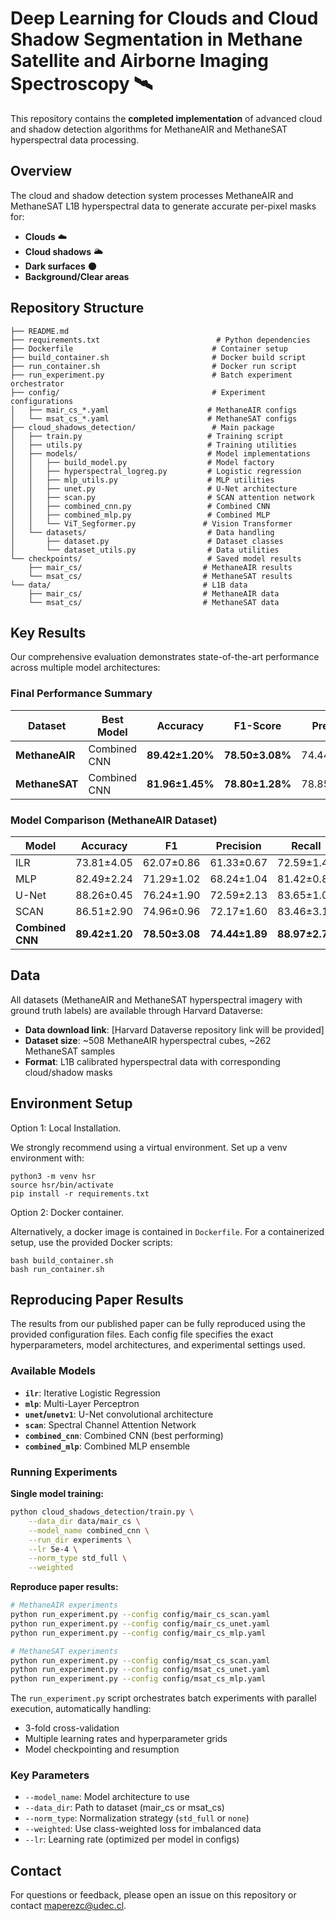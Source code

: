 # Deep Learning for Clouds and Cloud Shadow Segmentation in Methane Satellite and Airborne Imaging Spectroscopy 🛰️

This repository contains the **completed implementation** of advanced cloud and shadow detection algorithms for MethaneAIR and MethaneSAT hyperspectral data processing. 

## Overview

The cloud and shadow detection system processes MethaneAIR and MethaneSAT L1B hyperspectral data to generate accurate per-pixel masks for:
- **Clouds** ☁️
- **Cloud shadows** 🌥️  
- **Dark surfaces** 🌑
- **Background/Clear areas**

## Repository Structure

```
├── README.md
├── requirements.txt                          # Python dependencies
├── Dockerfile                               # Container setup
├── build_container.sh                       # Docker build script
├── run_container.sh                         # Docker run script
├── run_experiment.py                        # Batch experiment orchestrator
├── config/                                  # Experiment configurations
│   ├── mair_cs_*.yaml                      # MethaneAIR configs
│   └── msat_cs_*.yaml                      # MethaneSAT configs
├── cloud_shadows_detection/                 # Main package
│   ├── train.py                            # Training script
│   ├── utils.py                            # Training utilities
│   ├── models/                             # Model implementations
│   │   ├── build_model.py                  # Model factory
│   │   ├── hyperspectral_logreg.py         # Logistic regression
│   │   ├── mlp_utils.py                    # MLP utilities
│   │   ├── unet.py                         # U-Net architecture
│   │   ├── scan.py                         # SCAN attention network
│   │   ├── combined_cnn.py                 # Combined CNN
│   │   ├── combined_mlp.py                 # Combined MLP
│   │   └── ViT_Segformer.py               # Vision Transformer
│   └── datasets/                           # Data handling
│       ├── dataset.py                      # Dataset classes
│       └── dataset_utils.py                # Data utilities
└── checkpoints/                            # Saved model results
    ├── mair_cs/                           # MethaneAIR results
    └── msat_cs/                           # MethaneSAT results
└── data/                                  # L1B data
    ├── mair_cs/                           # MethaneAIR data
    └── msat_cs/                           # MethaneSAT data
```

## Key Results

Our comprehensive evaluation demonstrates state-of-the-art performance across multiple model architectures:

### Final Performance Summary

| Dataset | Best Model | Accuracy | F1-Score | Precision | Recall |
|---------|------------|----------|----------|-----------|---------|
| **MethaneAIR** | Combined CNN | **89.42±1.20%** | **78.50±3.08%** | 74.44±1.89% | 88.97±2.77% |
| **MethaneSAT** | Combined CNN | **81.96±1.45%** | **78.80±1.28%** | 78.85±0.86% | 81.09±1.23% |

### Model Comparison (MethaneAIR Dataset)

| Model | Accuracy | F1 | Precision | Recall |
|-------|----------|----|-----------|---------| 
| ILR | 73.81±4.05 | 62.07±0.86 | 61.33±0.67 | 72.59±1.46 |
| MLP | 82.49±2.24 | 71.29±1.02 | 68.24±1.04 | 81.42±0.85 |
| U-Net | 88.26±0.45 | 76.24±1.90 | 72.59±2.13 | 83.65±1.03 |
| SCAN | 86.51±2.90 | 74.96±0.96 | 72.17±1.60 | 83.46±3.13 |
| **Combined CNN** | **89.42±1.20** | **78.50±3.08** | **74.44±1.89** | **88.97±2.77** |


## Data

All datasets (MethaneAIR and MethaneSAT hyperspectral imagery with ground truth labels) are available through Harvard Dataverse:
- **Data download link**: [Harvard Dataverse repository link will be provided]
- **Dataset size**: ~508 MethaneAIR hyperspectral cubes, ~262 MethaneSAT samples
- **Format**: L1B calibrated hyperspectral data with corresponding cloud/shadow masks

## Environment Setup

Option 1: Local Installation.

We strongly recommend using a virtual environment. Set up a venv environment with:

```
python3 -m venv hsr
source hsr/bin/activate
pip install -r requirements.txt
```

Option 2: Docker container.

Alternatively, a docker image is contained in `Dockerfile`. For a containerized setup, use the provided Docker scripts:

```
bash build_container.sh
bash run_container.sh
```


## Reproducing Paper Results

The results from our published paper can be fully reproduced using the provided configuration files. Each config file specifies the exact hyperparameters, model architectures, and experimental settings used.

### Available Models
- **`ilr`**: Iterative Logistic Regression  
- **`mlp`**: Multi-Layer Perceptron
- **`unet`/`unetv1`**: U-Net convolutional architecture
- **`scan`**: Spectral Channel Attention Network
- **`combined_cnn`**: Combined CNN (best performing)
- **`combined_mlp`**: Combined MLP ensemble

### Running Experiments

**Single model training:**
```bash
python cloud_shadows_detection/train.py \
    --data_dir data/mair_cs \
    --model_name combined_cnn \
    --run_dir experiments \
    --lr 5e-4 \
    --norm_type std_full \
    --weighted
```

**Reproduce paper results:**
```bash
# MethaneAIR experiments
python run_experiment.py --config config/mair_cs_scan.yaml
python run_experiment.py --config config/mair_cs_unet.yaml
python run_experiment.py --config config/mair_cs_mlp.yaml

# MethaneSAT experiments  
python run_experiment.py --config config/msat_cs_scan.yaml
python run_experiment.py --config config/msat_cs_unet.yaml
python run_experiment.py --config config/msat_cs_mlp.yaml
```

The `run_experiment.py` script orchestrates batch experiments with parallel execution, automatically handling:
- 3-fold cross-validation
- Multiple learning rates and hyperparameter grids
- Model checkpointing and resumption

### Key Parameters
- `--model_name`: Model architecture to use
- `--data_dir`: Path to dataset (mair_cs or msat_cs)
- `--norm_type`: Normalization strategy (`std_full` or `none`)
- `--weighted`: Use class-weighted loss for imbalanced data
- `--lr`: Learning rate (optimized per model in configs)


## Contact
For questions or feedback, please open an issue on this repository or contact maperezc@udec.cl.
